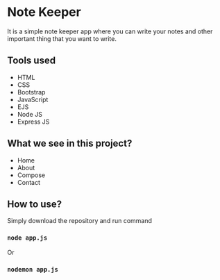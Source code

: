 # Note Keeper
 
It is a simple note keeper app where you can write your notes and other important thing that you want to write.

## Tools used

- HTML
- CSS
- Bootstrap
- JavaScript
- EJS
- Node JS
- Express JS

## What we see in this project?

- Home
- About
- Compose
- Contact

## How to use?

Simply download the repository and run command
### `node app.js`

Or 

### `nodemon app.js`

